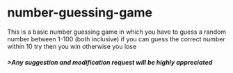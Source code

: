 # number-guessing-game
This is a basic number guessing game in which you have to guess a random number between 1-100 (both inclusive)
if you can guess the correct number within 10 try then you win otherwise you lose
##### >Any suggestion and modification request will be highly appreciated
